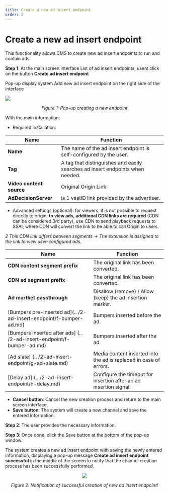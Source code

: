 ```yaml
---
title: Create a new ad insert endpoint
order: 2
---
```


# Create a new ad insert endpoint

This functionality allows CMS to create new ad insert endpoints to run and contain ads

**Step 1**: At the main screen interface List of ad insert endpoints, users click on the button **Create ad insert endpoint**

Pop-up display system Add new ad insert endpoint on the right side of the interface

![](/images/dai/pop-up-create-endpoint.png)

  <center>

_Figure 1: Pop-up creating a new endpoint_

</center>
  

With the main information:

- Required installation:

| Name                     | Function                                                                      |
| ------------------------ | ----------------------------------------------------------------------------- |
| **Name**                 | The name of the ad insert endpoint is self-configured by the user.            |
| **Tag**                  | A tag that distinguishes and easily searches ad insert endpoints when needed. |
| **Video content source** | Original Origin Link.                                                         |
| **AdDecisionServer**     | is 1 vastID link provided by the advertiser.                                  |

- Advanced settings (optional): for viewers, it is not possible to request directly to origin, **to view ads, additional CDN links are required** (CDN can be considered 3rd party), use CDN to send playback requests to SSAI, where CDN will convert the link to be able to call Origin to users.

_2 This CDN link differs between segments
→ The extension is assigned to the link to view user-configured ads._

| Name                                                                                                                                          | Function                                                                                        |
| --------------------------------------------------------------------------------------------------------------------------------------------- | ----------------------------------------------------------------------------------------------- |
| **CDN content segment prefix**                                                                                                                | The original link has been converted.                                                           |
| **CDN ad segment prefix**                                                                                                                     | The original link has been converted.                                                           |
| **Ad martket passthrough**                                                                                                                    | Disallow (remove) / Allow (keep) the ad insertion marker. |
| [Bumpers pre-inserted ad](.. /2-ad-insert-endpoint/f-bumper-ad.md)    | Bumpers inserted before the ad.                                                                 |
| [Bumpers inserted after ads] (.. /2-ad-insert-endpoint/f-bumper-ad.md) | Bumpers inserted after the ad.                                                                  |
| [Ad slate] (.. /2-ad-insert-endpoint/g-ad-slate.md)                    | Media content inserted into the ad is replaced in case of errors.                               |
| [Delay ad] (.. /2-ad-insert-endpoint/h-delay.md)                       | Configure the timeout for insertion after an ad insertion signal.                               |

- **Cancel button**: Cancel the new creation process and return to the main screen interface.
- **Save button**: The system will create a new channel and save the entered information.

**Step 2**: The user provides the necessary information.

**Step 3**: Once done, click the Save button at the bottom of the pop-up window.

The system creates a new ad insert endpoint with saving the newly entered information, displaying a pop-up message **Create ad insert endpoint successful** in the middle of the screen to notify that the channel creation process has been successfully performed.

<center>

![](/images/dai/success-create.png)

_Figure 2: Notification of successful creation of new ad insert endpoint!_

</center>
